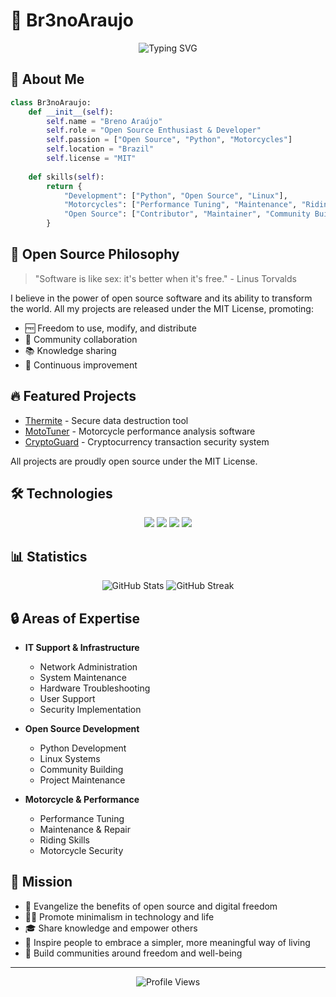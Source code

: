 # 🔧 Br3noAraujo

<div align="center">
  <img src="https://readme-typing-svg.herokuapp.com?font=Fira+Code&weight=500&size=40&pause=1000&color=00BFFF&center=true&vCenter=true&random=false&width=600&height=100&lines=Python+Lover;Motorcycle+Enthusiast;IT+Technician" alt="Typing SVG" />
</div>

## 🚀 About Me

```python
class Br3noAraujo:
    def __init__(self):
        self.name = "Breno Araújo"
        self.role = "Open Source Enthusiast & Developer"
        self.passion = ["Open Source", "Python", "Motorcycles"]
        self.location = "Brazil"
        self.license = "MIT"
        
    def skills(self):
        return {
            "Development": ["Python", "Open Source", "Linux"],
            "Motorcycles": ["Performance Tuning", "Maintenance", "Riding"],
            "Open Source": ["Contributor", "Maintainer", "Community Builder"]
        }
```

## 🌟 Open Source Philosophy

> "Software is like sex: it's better when it's free." - Linus Torvalds

I believe in the power of open source software and its ability to transform the world. All my projects are released under the MIT License, promoting:

- 🆓 Freedom to use, modify, and distribute
- 🤝 Community collaboration
- 📚 Knowledge sharing
- 🔄 Continuous improvement

## 🔥 Featured Projects

- [Thermite](https://github.com/Br3noAraujo/thermite) - Secure data destruction tool
- [MotoTuner](https://github.com/Br3noAraujo/moto-tuner) - Motorcycle performance analysis software
- [CryptoGuard](https://github.com/Br3noAraujo/crypto-guard) - Cryptocurrency transaction security system

All projects are proudly open source under the MIT License.

## 🛠️ Technologies

<div align="center">
  <img src="https://img.shields.io/badge/Python-3776AB?style=for-the-badge&logo=python&logoColor=white"/>
  <img src="https://img.shields.io/badge/Bitcoin-00BFFF?style=for-the-badge&logo=bitcoin&logoColor=white"/>
  <img src="https://img.shields.io/badge/Linux-00CED1?style=for-the-badge&logo=linux&logoColor=black"/>
  <img src="https://img.shields.io/badge/Open%20Source-4169E1?style=for-the-badge&logo=opensourceinitiative&logoColor=white"/>
</div>

## 📊 Statistics

<div align="center">
  <img src="https://github-readme-stats.vercel.app/api?username=Br3noAraujo&show_icons=true&theme=tokyonight&hide_border=true" alt="GitHub Stats"/>
  <img src="https://github-readme-streak-stats.herokuapp.com/?user=Br3noAraujo&theme=tokyonight&hide_border=true" alt="GitHub Streak"/>
</div>

## 🔒 Areas of Expertise

- **IT Support & Infrastructure**
  - Network Administration
  - System Maintenance
  - Hardware Troubleshooting
  - User Support
  - Security Implementation

- **Open Source Development**
  - Python Development
  - Linux Systems
  - Community Building
  - Project Maintenance

- **Motorcycle & Performance**
  - Performance Tuning
  - Maintenance & Repair
  - Riding Skills
  - Motorcycle Security

## 🎯 Mission

- 🌱 Evangelize the benefits of open source and digital freedom
- 🧘‍♂️ Promote minimalism in technology and life
- 🎓 Share knowledge and empower others
- 🌟 Inspire people to embrace a simpler, more meaningful way of living
- 🤝 Build communities around freedom and well-being

---

<div align="center">
  <img src="https://komarev.com/ghpvc/?username=Br3noAraujo&color=4169E1" alt="Profile Views"/>
</div> 

